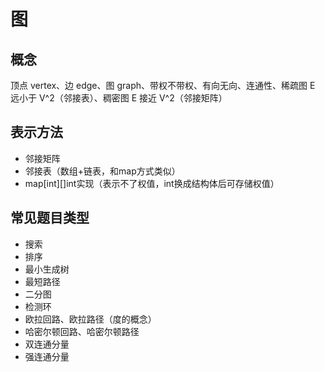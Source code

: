 # 图

## 概念

顶点 vertex、边 edge、图 graph、带权不带权、有向无向、连通性、稀疏图 E 远小于 V^2（邻接表）、稠密图 E 接近 V^2（邻接矩阵）

## 表示方法

- 邻接矩阵
- 邻接表（数组+链表，和map方式类似）
- map[int][]int实现（表示不了权值，int换成结构体后可存储权值）

## 常见题目类型

- 搜索
- 排序
- 最小生成树
- 最短路径
- 二分图
- 检测环
- 欧拉回路、欧拉路径（度的概念）
- 哈密尔顿回路、哈密尔顿路径
- 双连通分量
- 强连通分量
